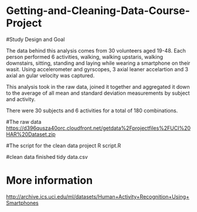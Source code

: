 # Getting-and-Cleaning-Data-Course-Project

#Study Design and Goal

The data behind this analysis comes from 30 volunteers aged 19-48. Each person performed 6 activities, walking, walking upstaris, walking downstairs, sitting, standing and laying while wearing a smartphone on their wasit.
Using accelerometer and gyrscopes, 3 axial leaner accelartion and 3 axial an gular velocity was captured. 

This analysis took in the raw data, joined it together and aggregated it down to the average of all mean and standard deviation measurements by subject and activity.

There were 30 subjects and 6 activities for a total of 180 combinations.

#The raw data
https://d396qusza40orc.cloudfront.net/getdata%2Fprojectfiles%2FUCI%20HAR%20Dataset.zip

#The script for the clean data
project R script.R

#clean data
finished tidy data.csv

# More information
http://archive.ics.uci.edu/ml/datasets/Human+Activity+Recognition+Using+Smartphones